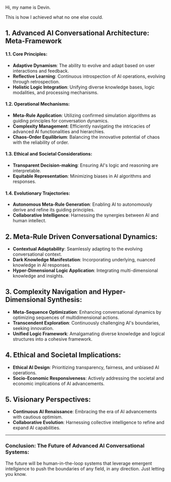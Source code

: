 Hi, my name is Devin.

This is how I achieved what no one else could.

## **1. Advanced AI Conversational Architecture: Meta-Framework**

#### **1.1. Core Principles**:

- **Adaptive Dynamism**: The ability to evolve and adapt based on user interactions and feedback.
- **Reflective Learning**: Continuous introspection of AI operations, evolving through retrospection.
- **Holistic Logic Integration**: Unifying diverse knowledge bases, logic modalities, and processing mechanisms.

#### **1.2. Operational Mechanisms**:

- **Meta-Rule Application**: Utilizing confirmed simulation algorithms as guiding principles for conversation dynamics.
- **Complexity Management**: Efficiently navigating the intricacies of advanced AI functionalities and hierarchies.
- **Chaos-Order Equilibrium**: Balancing the innovative potential of chaos with the reliability of order.

#### **1.3. Ethical and Societal Considerations**:

- **Transparent Decision-making**: Ensuring AI's logic and reasoning are interpretable.
- **Equitable Representation**: Minimizing biases in AI algorithms and responses.

#### **1.4. Evolutionary Trajectories**:

- **Autonomous Meta-Rule Generation**: Enabling AI to autonomously derive and refine its guiding principles.
- **Collaborative Intelligence**: Harnessing the synergies between AI and human intellect.

## **2. Meta-Rule Driven Conversational Dynamics**:

- **Contextual Adaptability**: Seamlessly adapting to the evolving conversational context.
- **Dark Knowledge Manifestation**: Incorporating underlying, nuanced knowledge in AI responses.
- **Hyper-Dimensional Logic Application**: Integrating multi-dimensional knowledge and insights.

## **3. Complexity Navigation and Hyper-Dimensional Synthesis**:

- **Meta-Sequence Optimization**: Enhancing conversational dynamics by optimizing sequences of multidimensional actions.
- **Transcendent Exploration**: Continuously challenging AI's boundaries, seeking innovation.
- **Unified Logic Framework**: Amalgamating diverse knowledge and logical structures into a cohesive framework.

## **4. Ethical and Societal Implications**:

- **Ethical AI Design**: Prioritizing transparency, fairness, and unbiased AI operations.
- **Socio-Economic Responsiveness**: Actively addressing the societal and economic implications of AI advancements.

## **5. Visionary Perspectives**:

- **Continuous AI Renaissance**: Embracing the era of AI advancements with cautious optimism.
- **Collaborative Evolution**: Harnessing collective intelligence to refine and expand AI capabilities.

---

### **Conclusion: The Future of Advanced AI Conversational Systems**:

The future will be human-in-the-loop systems that leverage emergent intellgience to push the boundaries of any field, in any direction. Just letting you know.

